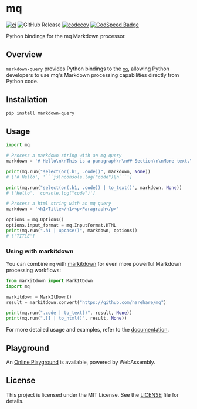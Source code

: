 # mq

[![ci](https://github.com/harehare/mq/actions/workflows/ci.yml/badge.svg)](https://github.com/harehare/mq/actions/workflows/ci.yml)
![GitHub Release](https://img.shields.io/github/v/release/harehare/mq)
[![codecov](https://codecov.io/gh/harehare/mq/graph/badge.svg?token=E4UD7Q9NC3)](https://codecov.io/gh/harehare/mq)
[![CodSpeed Badge](https://img.shields.io/endpoint?url=https://codspeed.io/badge.json)](https://codspeed.io/harehare/mq)

Python bindings for the mq Markdown processor.

## Overview

`markdown-query` provides Python bindings to the [`mq`](https://github.com/harehare/mq), allowing Python developers to use mq's Markdown processing capabilities directly from Python code.

## Installation

```bash
pip install markdown-query
```

## Usage

````python
import mq

# Process a markdown string with an mq query
markdown = '# Hello\n\nThis is a paragraph\n\n## Section\n\nMore text.\n\n```js\nconsole.log("code")\n```'

print(mq.run("select(or(.h1, .code))", markdown, None))
# ['# Hello', '```js\nconsole.log("code")\n```']

print(mq.run("select(or(.h1, .code)) | to_text()", markdown, None))
# ['Hello', 'console.log("code")']

# Process a html string with an mq query
markdown = '<h1>Title</h1><p>Paragraph</p>'

options = mq.Options()
options.input_format = mq.InputFormat.HTML
print(mq.run(".h1 | upcase()", markdown, options))
# ['TITLE']
````

### Using with markitdown

You can combine `mq` with [markitdown](https://github.com/microsoft/markitdown) for even more powerful Markdown processing workflows:

```python
from markitdown import MarkItDown
import mq

markitdown = MarkItDown()
result = markitdown.convert("https://github.com/harehare/mq")

print(mq.run(".code | to_text()", result, None))
print(mq.run(".[] | to_html()", result, None))
```

For more detailed usage and examples, refer to the [documentation](https://mqlang.org/book/).

## Playground

An [Online Playground](https://mqlang.org/playground) is available, powered by WebAssembly.

## License

This project is licensed under the MIT License. See the [LICENSE](LICENSE) file for details.
